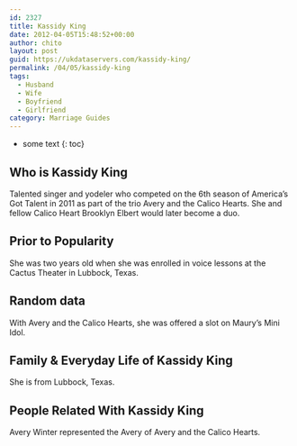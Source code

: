 ```yaml
---
id: 2327
title: Kassidy King
date: 2012-04-05T15:48:52+00:00
author: chito
layout: post
guid: https://ukdataservers.com/kassidy-king/
permalink: /04/05/kassidy-king
tags:
  - Husband
  - Wife
  - Boyfriend
  - Girlfriend
category: Marriage Guides
---
```


* some text
{: toc}
          
          
## Who is  Kassidy King
                  
                  
                  
Talented singer and yodeler who competed on the 6th season of America&#8217;s Got Talent in 2011 as part of the trio Avery and the Calico Hearts. She and fellow Calico Heart Brooklyn Elbert would later become a duo.
                  
                
                
                
## Prior to Popularity 
                  
                  
                  
She was two years old when she was enrolled in voice lessons at the Cactus Theater in Lubbock, Texas.
                  
                
                
                
## Random data 
                  
                  
                  
With Avery and the Calico Hearts, she was offered a slot on Maury&#8217;s Mini Idol.
                  
                
                
                
## Family & Everyday Life of Kassidy King
                  
                  
                  
She is from Lubbock, Texas.
                  
                
                
                
## People Related With  Kassidy King
                  
                  
                  
Avery Winter represented the Avery of Avery and the Calico Hearts.
                  
                
              
            
          
          
          
    
    
  
